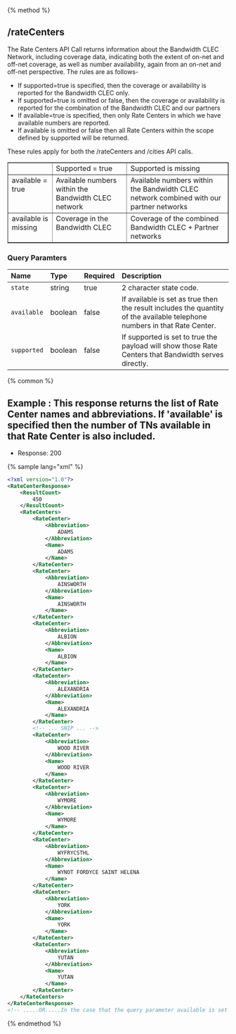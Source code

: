 {% method %}
## /rateCenters

The Rate Centers API Call returns information about the Bandwidth CLEC Network, including coverage data, indicating both the extent of on-net and off-net coverage, as well as number availability, again from an on-net and off-net perspective. The rules are as follows- <ul><li>If supported=true is specified, then the coverage or availability is reported for the Bandwidth CLEC only. </li><li>If supported=true is omitted or false, then the coverage or availability is reported for the combination of the Bandwidth CLEC and our partners </li><li>If available=true is specified, then only Rate Centers in which we have available numbers are reported. </li><li>If available is omitted or false then all Rate Centers within the scope defined by supported will be returned. </li></ul>These rules apply for both the /rateCenters and /cities API calls. <table border="1" cellpadding="0" cellspacing="0"> <tbody> <tr> <td valign="top" > </td> <td valign="top" > Supported = true </td> <td valign="top" > Supported is missing </td> </tr> <tr> <td valign="top" > available = true </td> <td valign="top" > Available numbers within the Bandwidth CLEC network </td> <td valign="top" > Available numbers within the Bandwidth CLEC network combined with our partner networks </td> </tr> <tr> <td valign="top" > available is missing </td> <td valign="top" > Coverage in the Bandwidth CLEC </td> <td valign="top" > Coverage of the combined Bandwidth CLEC + Partner networks </td> </tr> </tbody> </table>




### Query Paramters

| Name | Type | Required | Description |
|:-----|:-----|:---------|:------------|
| `state` | string | true | 2 character state code. |
| `available` | boolean | false | If available is set as true then the result includes the quantity of the available telephone numbers in that Rate Center. |
| `supported` | boolean | false | If supported is set to true the payload will show those Rate Centers that Bandwidth serves directly. |




{% common %}


## Example : This response returns the list of Rate Center names and abbreviations.  If 'available' is specified then the number of TNs available in that Rate Center is also included.


* Response: 200

{% sample lang="xml" %}

```xml
<?xml version="1.0"?>
<RateCenterResponse>
    <ResultCount>
        450
    </ResultCount>
    <RateCenters>
        <RateCenter>
            <Abbreviation>
                ADAMS
            </Abbreviation>
            <Name>
                ADAMS
            </Name>
        </RateCenter>
        <RateCenter>
            <Abbreviation>
                AINSWORTH
            </Abbreviation>
            <Name>
                AINSWORTH
            </Name>
        </RateCenter>
        <RateCenter>
            <Abbreviation>
                ALBION
            </Abbreviation>
            <Name>
                ALBION
            </Name>
        </RateCenter>
        <RateCenter>
            <Abbreviation>
                ALEXANDRIA
            </Abbreviation>
            <Name>
                ALEXANDRIA
            </Name>
        </RateCenter>
        <!-- ... SNIP ... -->
        <RateCenter>
            <Abbreviation>
                WOOD RIVER
            </Abbreviation>
            <Name>
                WOOD RIVER
            </Name>
        </RateCenter>
        <RateCenter>
            <Abbreviation>
                WYMORE
            </Abbreviation>
            <Name>
                WYMORE
            </Name>
        </RateCenter>
        <RateCenter>
            <Abbreviation>
                WYFRYCSTHL
            </Abbreviation>
            <Name>
                WYNOT FORDYCE SAINT HELENA
            </Name>
        </RateCenter>
        <RateCenter>
            <Abbreviation>
                YORK
            </Abbreviation>
            <Name>
                YORK
            </Name>
        </RateCenter>
        <RateCenter>
            <Abbreviation>
                YUTAN
            </Abbreviation>
            <Name>
                YUTAN
            </Name>
        </RateCenter>
    </RateCenters>
</RateCenterResponse>
<!-- .....OR.....In the case that the query parameter available is set to true ,we will include the quantity of numbers that are availablein the indicated Rate Center -->
```


{% endmethod %}